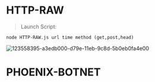 # HTTP-RAW
> Launch Script:
```
node HTTP-RAW.js url time method (get,post,head)
```
![123558395-a3edb000-d79e-11eb-9c8d-5b0eb0fa4e00](https://user-images.githubusercontent.com/85298201/138927253-51766590-52ba-4c61-966a-723cd466b122.png)
# PHOENIX-BOTNET
